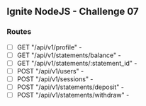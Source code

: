 ## Ignite NodeJS - Challenge 07

### Routes
- [ ] GET "/api/v1/profile" -
- [ ] GET "/api/v1/statements/balance" -
- [ ] GET "/api/v1/statements/:statement_id" -
- [ ] POST "/api/v1/users" -
- [ ] POST "/api/v1/sessions" -
- [ ] POST "/api/v1/statements/deposit" -
- [ ] POST "/api/v1/statements/withdraw" -
